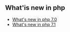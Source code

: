 ## What'is new in php

- [What's new in php 7.0](/7.0/README.md)
- [What's new in php 7.1](/7.1/README.md)
